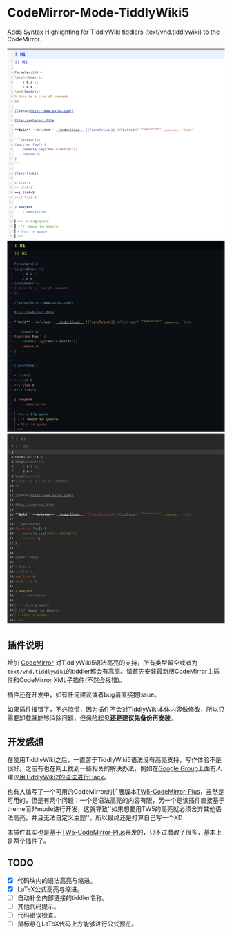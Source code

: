 # CodeMirror-Mode-TiddlyWiki5

Adds Syntax Highlighting for TiddlyWiki tiddlers (text/vnd.tiddlywiki) to the CodeMirror.

![default](media/default.jpg)
![ayu-dark](media/ayu-dark.jpg)
![tiddlywiki](media/tiddlywiki.jpg)
## 插件说明

增加 [CodeMirror](http://codemirror.net) 对TiddlyWiki5语法高亮的支持，所有类型留空或者为`text/vnd.tiddlywiki`的tiddler都会有高亮。请首先安装最新版CodeMirror主插件和CodeMirror XML子插件(不然会报错)。

插件还在开发中，如有任何建议或者bug请直接提Issue。

如果插件报错了，不必惊慌，因为插件不会对TiddlyWiki本体内容做修改，所以只需要卸载就能够消除问题，但保险起见**还是建议先备份再安装**。

## 开发感想

在使用TiddlyWiki之后，一直苦于TiddlyWiki5语法没有高亮支持，写作体验不是很好。之前有也在网上找到一些相关的解决办法，例如在[Google Group](https://groups.google.com/g/tiddlywiki/c/c3y-PycRP4M)上面有人建议[用TiddlyWiki2的语法进行Hack](https://www.gitmemory.com/issue/Jermolene/TiddlyWiki5/3685/770313436)。

也有人编写了一个可用的CodeMirror的扩展版本[TW5-CodeMirror-Plus](https://github.com/adithya-badidey/TW5-codemirror-plus)，虽然是可用的，但是有两个问题：一个是语法高亮的内容有限，另一个是该插件直接基于theme而非mode进行开发，这就导致''如果想要用TW5的高亮就必须舍弃其他语法高亮，并且无法自定义主题''。所以最终还是打算自己写一个XD

本插件其实也是基于[TW5-CodeMirror-Plus](https://github.com/adithya-badidey/TW5-codemirror-plus)开发的，只不过魔改了很多，基本上是两个插件了。

## TODO

- [x] 代码块内的语法高亮与缩进。
- [x] LaTeX公式高亮与缩进。
- [ ] 自动补全内部链接的tiddler名称。
- [ ] 其他代码提示。
- [ ] 代码错误检查。
- [ ] 鼠标悬在LaTeX代码上方能够进行公式预览。
